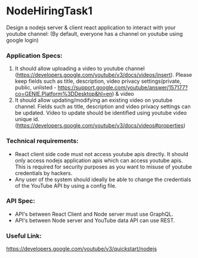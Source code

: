 # NodeHiringTask1
Design a nodejs server & client react application to interact with your youtube channel: (By default, everyone has a channel on youtube using google login) 


### Application Specs: 
1. It should allow uploading a video to youtube channel (https://developers.google.com/youtube/v3/docs/videos/insert). Please keep fields such as title, description, video privacy settings(private, public, unlisted - https://support.google.com/youtube/answer/157177?co=GENIE.Platform%3DDesktop&hl=en) & video 
2. It should allow updating/modifying an existing video on youtube channel. Fields such as title, description and video privacy settings can be updated. Video to update should be identified using youtube video unique id. (https://developers.google.com/youtube/v3/docs/videos#properties)


### Technical requirements: 
* React client side code must not access youtube apis directly. It should only access nodejs application apis which can access youtube apis. This is required for security purposes as you want to misuse of youtube credentials by hackers.
* Any user of the system should ideally be able to change the credentials of the YouTube API by using a config file. 

### API Spec: 
* API's between React Client and Node server must use GraphQL. 
* API's between Node server and YouTube data API can use REST. 
 
### Useful Link: 
https://developers.google.com/youtube/v3/quickstart/nodejs
